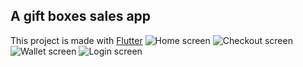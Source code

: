 ## A gift boxes sales app
This project is made with [Flutter](https://docs.flutter.dev/)
![Home screen](../../nickAp02/assets/screenshots/home.png)
![Checkout screen](../../assets/screenshots/checkout.jpg)
![Wallet screen](../../ssets/screenshots/wallet.jpg)
![Login screen](../../assets/screenshots/login.jpg)
